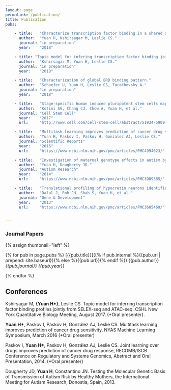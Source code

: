 ```yaml
---
layout: page
permalink: /publication/
title: Publication
pubs:

    - title:   "Characterize transcription factor binding in a shared space."
      author:  "Yuan H, Kshirsagar M, Leslie CS."
      journal: "in preparation"
      year:    "2018"

    - title: "Topic model for infering transcription factor binding jointly from SELEX-seq and ATAC-seq."
      author:  "Kshirsagar M, Yuan H, Leslie CS."
      journal: "in preparation"
      year:    "2018"

    - title:   "Characterization of global BRD binding pattern."
      author:  "Schaefer U, Yuan H, Leslie CS, Tarakhovsky A."
      journal: "in preparation"
      year:    "2018"

    - title:   "Stage-specific human induced pluripotent stem cells map the progression of meyloid transformation to transplantable leukemia."
      author:  "Kotini AG, Chang CJ, Chow A, Yuan H, et al."
      journal: "Cell Stem Cell"
      year:    "2017"
      url:     "http://www.cell.com/cell-stem-cell/abstract/S1934-5909(17)30031-0"

    - title:   "Multitask learning improves prediction of cancer drug sensitivity."
      author:  "Yuan H, Paskov I, Paskov H, Gonzalez AJ, Leslie CS."
      journal: "Scientific Reports"
      year:    "2016"
      url:     "https://www.ncbi.nlm.nih.gov/pmc/articles/PMC4994023/"

    - title:   "Investigation of maternal genotype effects in autism by genome-wide association."
      author:  "Yuan H, Dougherty JD."
      journal: "Autism Research"
      year:    "2014"
      url:     "https://www.ncbi.nlm.nih.gov/pmc/articles/PMC3989385/"

    - title:   "Translational profiling of hypocretin neurons identifies candidate molecules for sleep regulation."
      author:  "Dalal J, Roh JH, Shah S, Yuan H, et al."
      journal: "Gene & Development"
      year:    "2013"
      url:     "https://www.ncbi.nlm.nih.gov/pmc/articles/PMC3605469/"


---
```


### Journal Papers

{% assign thumbnail="left" %}

{% for pub in page.pubs %}
[{{pub.title}}]({% if pub.internal %}{{pub.url | prepend: site.baseurl}}{% else %}{{pub.url}}{% endif %})
{{pub.author}}
*{{pub.journal}}*
*{{pub.year}}*

{% endfor %}

## Conferences
Kshirsagar M, **{Yuan H\*}**, Leslie CS. Topic model for inferring transcription factor binding profiles jointly from SELEX-seq and ATAC-seq. CSHL New York Quantitative Biology Meeting, August 2017. (*Oral presenter).

**Yuan H\***, Paskov I, Paskov H, González AJ, Leslie CS. Multitask learning improves prediction of cancer drug sensitivity, NYAS Machine Learning Symposium, March 2016 (*Oral presenter)

Paskov I, **Yuan H\***, Paskov H, González AJ, Leslie CS. Joint learning over drugs improves prediction of cancer drug response, RECOMB/ISCB Conference on Regulatory and Systems Genomics, Abstract and Oral Presentation, 2014. (*Oral presenter)

Dougherty JD, **Yuan H**, Constantino JN. Testing the Molecular Genetic Basis of Transmission of Autism Risk by Healthy Mothers, the International Meeting for Autism Research, Donostia, Spain, 2013.

